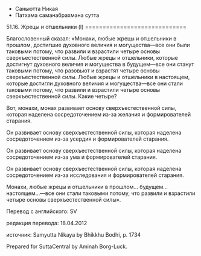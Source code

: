 









* Саньютта Никая
* Патхама саманабрахмана сутта


51\.16\. Жрецы и отшельники \(I\)
\=\=\=\=\=\=\=\=\=\=\=\=\=\=\=\=\=\=\=\=\=\=\=\=\=\=\=\=\=



Благословенный сказал: «Монахи, любые жрецы и отшельники в прошлом, достигшие духовного величия и могущества—все они были таковыми потому, что развили и взрастили четыре основы сверхъестественной силы\. Любые жрецы и отшельники, которые достигнут духовного величия и могущества в будущем—все они станут таковыми потому, что разовьют и взрастят четыре основы сверхъестественной силы\. Любые жрецы и отшельники в настоящем, которые достигли духовного величия и могущества—все они стали таковыми потому, что развили и взрастили четыре основы сверхъестественной силы\. Какие четыре?


Вот, монахи, монах развивает основу сверхъестественной силы, которая наделена сосредоточением из\-за желания и формирователей старания\.


Он развивает основу сверхъестественной силы, которая наделена сосредоточением из\-за усердия и формирователей старания\.


Он развивает основу сверхъестественной силы, которая наделена сосредоточением из\-за ума и формирователей старания\.


Он развивает основу сверхъестественной силы, которая наделена сосредоточением из\-за исследования и формирователей старания\.


Монахи, любые жрецы и отшельники в прошлом… будущем… настоящем…—все они стали таковыми потому, что развили и взрастили четыре основы сверхъестественной силы»\.



Перевод с английского: SV


редакция перевода: 18\.04\.2012


источник: Samyutta Nikaya by Bhikkhu Bodhi, p\. 1734


Prepared for SuttaCentral by Aminah Borg\-Luck\.






